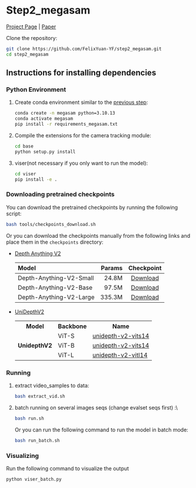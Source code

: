 # Step2_megasam
<!-- This code is forked from git@github.com:mega-sam/mega-sam.git, only for academic purpose.-- [wjh] -->

<!-- # 🚧 This repository is still not done and being uploaded, please stand by. 🚧  -->

[Project Page](https://mega-sam.github.io/index.html) | [Paper](https://arxiv.org/abs/2412.04463)

Clone the repository:
```bash
git clone https://github.com/FelixYuan-YF/step2_megasam.git
cd step2_megasam
```

## Instructions for installing dependencies
### Python Environment

1.  Create conda environment similar to the [previous step](https://github.com/FelixYuan-YF/step1_scoring): 
    ```bash
    conda create -n megasam python=3.10.13
    conda activate megasam
    pip install -r requirements_megasam.txt
    ```

2.  Compile the extensions for the camera tracking module:
    ```bash
    cd base
    python setup.py install
    ```

3. viser(not necessary if you only want to run the model):
   ```bash
   cd viser
   pip install -e .
   ```

### Downloading pretrained checkpoints

You can download the pretrained checkpoints by running the following script:
```bash
bash tools/checkpoints_download.sh
```

Or you can download the checkpoints manually from the following links and place them in the `checkpoints` directory:

+ [Depth Anything V2](https://depth-anything-v2.github.io/)

    | Model | Params | Checkpoint |
    |:-|-:|:-:|
    | Depth-Anything-V2-Small | 24.8M | [Download](https://huggingface.co/depth-anything/Depth-Anything-V2-Small/resolve/main/depth_anything_v2_vits.pth?download=true) |
    | Depth-Anything-V2-Base | 97.5M | [Download](https://huggingface.co/depth-anything/Depth-Anything-V2-Base/resolve/main/depth_anything_v2_vitb.pth?download=true) |
    | Depth-Anything-V2-Large | 335.3M | [Download](https://huggingface.co/depth-anything/Depth-Anything-V2-Large/resolve/main/depth_anything_v2_vitl.pth?download=true) |

+ [UniDepthV2](https://lpiccinelli-eth.github.io/pub/unidepth/)

    <table border="0">
        <tr>
            <th>Model</th>
            <th>Backbone</th>
            <th>Name</th>
        </tr>
        <tr>
            <td rowspan="3"><b>UnidepthV2</b></td>
            <td>ViT-S</td>
            <td><a href="https://huggingface.co/lpiccinelli/unidepth-v2-vits14">unidepth-v2-vits14</a></td>
        </tr>
        <tr>
            <td>ViT-B</td>
            <td><a href="https://huggingface.co/lpiccinelli/unidepth-v2-vitb14">unidepth-v2-vits14</a></td>
        </tr>
        <tr>
            <td>ViT-L</td>
            <td><a href="https://huggingface.co/lpiccinelli/unidepth-v2-vitl14">unidepth-v2-vitl14</a></td>
        </tr>
    </table>

### Running
1. extract video_samples to data:
    ```bash
    bash extract_vid.sh
    ```

2. batch running on several images seqs (change evalset seqs first) :\
   ```bash
   bash run.sh
   ```
   Or you can run the following command to run the model in batch mode:
   ```bash
   bash run_batch.sh
    ```

### Visualizing
Run the following command to visualize the output
```bash
python viser_batch.py
```

